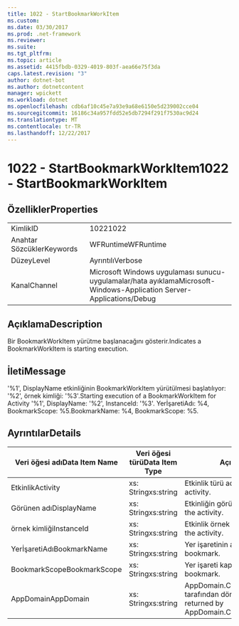 ```yaml
---
title: 1022 - StartBookmarkWorkItem
ms.custom: 
ms.date: 03/30/2017
ms.prod: .net-framework
ms.reviewer: 
ms.suite: 
ms.tgt_pltfrm: 
ms.topic: article
ms.assetid: 4415fbdb-0329-4019-803f-aea66e75f3da
caps.latest.revision: "3"
author: dotnet-bot
ms.author: dotnetcontent
manager: wpickett
ms.workload: dotnet
ms.openlocfilehash: cdb6af10c45e7a93e9a68e6150e5d239002cce04
ms.sourcegitcommit: 16186c34a957fdd52e5db7294f291f7530ac9d24
ms.translationtype: MT
ms.contentlocale: tr-TR
ms.lasthandoff: 12/22/2017
---
```

# <a name="1022---startbookmarkworkitem"></a><span data-ttu-id="37462-102">1022 - StartBookmarkWorkItem</span><span class="sxs-lookup"><span data-stu-id="37462-102">1022 - StartBookmarkWorkItem</span></span>
## <a name="properties"></a><span data-ttu-id="37462-103">Özellikler</span><span class="sxs-lookup"><span data-stu-id="37462-103">Properties</span></span>  
  
|||  
|-|-|  
|<span data-ttu-id="37462-104">Kimlik</span><span class="sxs-lookup"><span data-stu-id="37462-104">ID</span></span>|<span data-ttu-id="37462-105">1022</span><span class="sxs-lookup"><span data-stu-id="37462-105">1022</span></span>|  
|<span data-ttu-id="37462-106">Anahtar Sözcükler</span><span class="sxs-lookup"><span data-stu-id="37462-106">Keywords</span></span>|<span data-ttu-id="37462-107">WFRuntime</span><span class="sxs-lookup"><span data-stu-id="37462-107">WFRuntime</span></span>|  
|<span data-ttu-id="37462-108">Düzey</span><span class="sxs-lookup"><span data-stu-id="37462-108">Level</span></span>|<span data-ttu-id="37462-109">Ayrıntılı</span><span class="sxs-lookup"><span data-stu-id="37462-109">Verbose</span></span>|  
|<span data-ttu-id="37462-110">Kanal</span><span class="sxs-lookup"><span data-stu-id="37462-110">Channel</span></span>|<span data-ttu-id="37462-111">Microsoft Windows uygulaması sunucu-uygulamalar/hata ayıklama</span><span class="sxs-lookup"><span data-stu-id="37462-111">Microsoft-Windows-Application Server-Applications/Debug</span></span>|  
  
## <a name="description"></a><span data-ttu-id="37462-112">Açıklama</span><span class="sxs-lookup"><span data-stu-id="37462-112">Description</span></span>  
 <span data-ttu-id="37462-113">Bir BookmarkWorkItem yürütme başlanacağını gösterir.</span><span class="sxs-lookup"><span data-stu-id="37462-113">Indicates a BookmarkWorkItem is starting execution.</span></span>  
  
## <a name="message"></a><span data-ttu-id="37462-114">İleti</span><span class="sxs-lookup"><span data-stu-id="37462-114">Message</span></span>  
 <span data-ttu-id="37462-115">'%1', DisplayName etkinliğinin BookmarkWorkItem yürütülmesi başlatılıyor: '%2', örnek kimliği: '%3'.</span><span class="sxs-lookup"><span data-stu-id="37462-115">Starting execution of a BookmarkWorkItem for Activity '%1', DisplayName: '%2', InstanceId: '%3'.</span></span>  <span data-ttu-id="37462-116">YerİşaretiAdı: %4, BookmarkScope: %5.</span><span class="sxs-lookup"><span data-stu-id="37462-116">BookmarkName: %4, BookmarkScope: %5.</span></span>  
  
## <a name="details"></a><span data-ttu-id="37462-117">Ayrıntılar</span><span class="sxs-lookup"><span data-stu-id="37462-117">Details</span></span>  
  
|<span data-ttu-id="37462-118">Veri öğesi adı</span><span class="sxs-lookup"><span data-stu-id="37462-118">Data Item Name</span></span>|<span data-ttu-id="37462-119">Veri öğesi türü</span><span class="sxs-lookup"><span data-stu-id="37462-119">Data Item Type</span></span>|<span data-ttu-id="37462-120">Açıklama</span><span class="sxs-lookup"><span data-stu-id="37462-120">Description</span></span>|  
|--------------------|--------------------|-----------------|  
|<span data-ttu-id="37462-121">Etkinlik</span><span class="sxs-lookup"><span data-stu-id="37462-121">Activity</span></span>|<span data-ttu-id="37462-122">xs: String</span><span class="sxs-lookup"><span data-stu-id="37462-122">xs:string</span></span>|<span data-ttu-id="37462-123">Etkinlik türü adı.</span><span class="sxs-lookup"><span data-stu-id="37462-123">The type name of the activity.</span></span>|  
|<span data-ttu-id="37462-124">Görünen adı</span><span class="sxs-lookup"><span data-stu-id="37462-124">DisplayName</span></span>|<span data-ttu-id="37462-125">xs: String</span><span class="sxs-lookup"><span data-stu-id="37462-125">xs:string</span></span>|<span data-ttu-id="37462-126">Etkinliğin görünen adı.</span><span class="sxs-lookup"><span data-stu-id="37462-126">The display name of the activity.</span></span>|  
|<span data-ttu-id="37462-127">örnek kimliği</span><span class="sxs-lookup"><span data-stu-id="37462-127">InstanceId</span></span>|<span data-ttu-id="37462-128">xs: String</span><span class="sxs-lookup"><span data-stu-id="37462-128">xs:string</span></span>|<span data-ttu-id="37462-129">Etkinlik örnek kimliği.</span><span class="sxs-lookup"><span data-stu-id="37462-129">The instance id of the activity.</span></span>|  
|<span data-ttu-id="37462-130">YerİşaretiAdı</span><span class="sxs-lookup"><span data-stu-id="37462-130">BookmarkName</span></span>|<span data-ttu-id="37462-131">xs: String</span><span class="sxs-lookup"><span data-stu-id="37462-131">xs:string</span></span>|<span data-ttu-id="37462-132">Yer işaretinin adı.</span><span class="sxs-lookup"><span data-stu-id="37462-132">The name of the bookmark.</span></span>|  
|<span data-ttu-id="37462-133">BookmarkScope</span><span class="sxs-lookup"><span data-stu-id="37462-133">BookmarkScope</span></span>|<span data-ttu-id="37462-134">xs: String</span><span class="sxs-lookup"><span data-stu-id="37462-134">xs:string</span></span>|<span data-ttu-id="37462-135">Yer işareti kapsamı.</span><span class="sxs-lookup"><span data-stu-id="37462-135">The scope of the bookmark.</span></span>|  
|<span data-ttu-id="37462-136">AppDomain</span><span class="sxs-lookup"><span data-stu-id="37462-136">AppDomain</span></span>|<span data-ttu-id="37462-137">xs: String</span><span class="sxs-lookup"><span data-stu-id="37462-137">xs:string</span></span>|<span data-ttu-id="37462-138">AppDomain.CurrentDomain.FriendlyName tarafından döndürülen dize.</span><span class="sxs-lookup"><span data-stu-id="37462-138">The string returned by AppDomain.CurrentDomain.FriendlyName.</span></span>|
